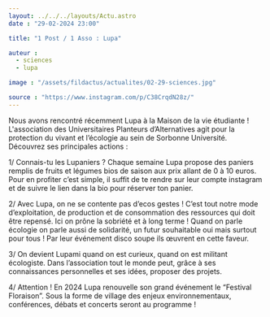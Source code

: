 ```yaml
---
layout: ../../../layouts/Actu.astro
date : "29-02-2024 23:00"

title: "1 Post / 1 Asso : Lupa"

auteur :
  - sciences
  - lupa

image : "/assets/fildactus/actualites/02-29-sciences.jpg"

source : "https://www.instagram.com/p/C38CrqdN28z/"
---
```


Nous avons rencontré récemment Lupa à la Maison de la vie étudiante ! L'association des Universitaires Planteurs d’Alternatives agit pour la protection du vivant et l’écologie au sein de Sorbonne Université. Découvrez ses principales actions :

1/ Connais-tu les Lupaniers ? Chaque semaine Lupa propose des paniers remplis de fruits et légumes bios de saison aux prix allant de 0 à 10 euros. Pour en profiter c’est simple, il suffit de te rendre sur leur compte instagram et de suivre le lien dans la bio pour réserver ton panier.

2/ Avec Lupa, on ne se contente pas d’ecos gestes ! C’est tout notre mode d’exploitation, de production et de consommation des ressources qui doit être repensé. Ici on prône la sobriété et à long terme !
Quand on parle écologie on parle aussi de solidarité, un futur souhaitable oui mais surtout pour tous ! Par leur événement disco soupe ils œuvrent en cette faveur.

3/ On devient Lupami quand on est curieux, quand on est militant écologiste. Dans l’association tout le monde peut, grâce à ses connaissances personnelles et ses idées, proposer des projets.

4/ Attention ! En 2024 Lupa renouvelle son grand événement le “Festival Floraison”. Sous la forme de village des enjeux environnementaux, conférences, débats et concerts seront au programme !
